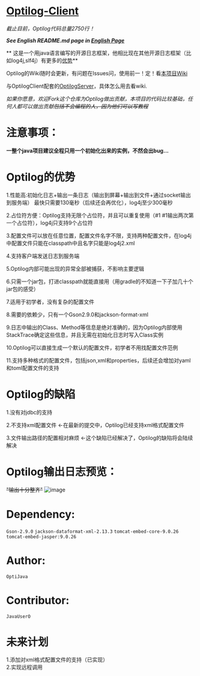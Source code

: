 # [Optilog-Client](https://github.com/OptiJava/Optilog-Client)

_截止目前，Optilog代码总量2750行！_

**_See English README.md page in [English Page](https://github.com/OptiJava/Optilog-Client/blob/master/README-en.md)_**

**
这是一个用java语言编写的开源日志框架，他相比现在其他开源日志框架（比如log4j,slf4j）有更多的[优势](https://github.com/OptiJava/Optilog-Client#optilog%E7%9A%84%E4%BC%98%E5%8A%BF)**

Optilog的Wiki随时会更新，有问题在Issues问，使用前一！定！看[本项目Wiki](https://github.com/OptiJava/Optilog-Client/wiki)

与OptilogClient配套的[OptilogServer](https://github.com/OptiJava/Optilog-Server)，具体怎么用去看wiki.

_如果你愿意，欢迎Fork这个仓库为Optilog做出贡献，本项目的代码比较基础，任何人都可以做出贡献~~包括不会编程的人，因为他们可以写教程~~_

# 注意事项：

**一整个java项目建议全程只用一个初始化出来的实例，不然会出bug...**

# Optilog的优势

1.性能高:初始化日志+输出一条日志（输出到屏幕+输出到文件+通过socket输出到服务端） 最快只需要130毫秒（后续还会再优化），log4j至少300毫秒

2.占位符方便：Optilog支持无限个占位符，并且可以重复使用（#1 #1输出两次第一个占位符），log4j只支持9个占位符

3.配置文件可以放在任意位置，配置文件名字不限，支持两种配置文件，在log4j中配置文件只能在classpath中且名字只能是log4j2.xml

4.支持客户端发送日志到服务端

5.Optilog内部可能出现的异常全部被捕获，不影响主要逻辑

6.只需一个jar包，打进classpath就能直接用（用gradle的不知道一下子加几十个jar包的感受）

7.适用于初学者，没有复杂的配置文件

8.需要的依赖少，只有一个Gson2.9.0和jackson-format-xml

9.日志中输出的Class、Method等信息是绝对准确的，因为Optilog内部使用StackTrace确定这些信息，并且无需在初始化日志时写入Class实例

10.Optilog可以直接生成一个默认的配置文件，初学者不用找配置文件范例

11.支持多种格式的配置文件，包括json,xml和properties，后续还会增加对yaml和toml配置文件的支持

# Optilog的缺陷

1.没有对jdbc的支持

2.不支持xml配置文件  <-在最新的提交中，Optilog已经支持xml格式配置文件

3.文件输出路径的配置相对麻烦    <-这个缺陷已经解决了，Optilog的缺陷将会陆续解决

# Optilog输出日志预览：

~~"输出十分整齐"~~
![image](https://user-images.githubusercontent.com/106148777/170864247-7da18dd5-f5b9-4e5c-aee7-4174d29a8969.png)

# Dependency:

`Gson-2.9.0` `jackson-dataformat-xml-2.13.3` `tomcat-embed-core-9.0.26` `tomcat-embed-jasper:9.0.26`

# Author:

`OptiJava`

# Contributor:

`JavaUserO`

# 未来计划

1.添加对xml格式配置文件的支持（已实现）
\
2.实现远程调用
